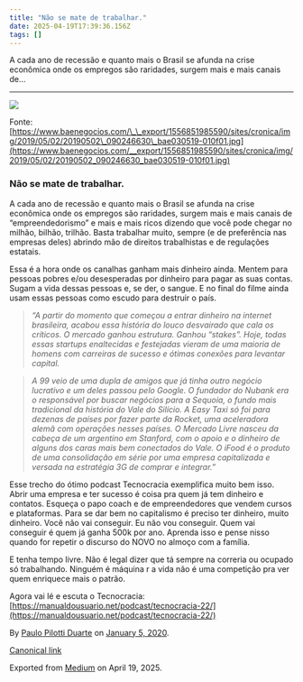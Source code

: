 ```yaml
---
title: "Não se mate de trabalhar."
date: 2025-04-19T17:39:36.156Z
tags: []
---
```


A cada ano de recessão e quanto mais o Brasil se afunda na crise econômica onde os empregos são raridades, surgem mais e mais canais de…

* * *

![](https://cdn-images-1.medium.com/max/2560/1*oYpw_WmsURhFP3q5CUflsA.jpeg)

Fonte: [https://www.baenegocios.com/\_\_export/1556851985590/sites/cronica/img/2019/05/02/20190502\_090246630\_bae030519-010f01.jpg](https://www.baenegocios.com/__export/1556851985590/sites/cronica/img/2019/05/02/20190502_090246630_bae030519-010f01.jpg)

### Não se mate de trabalhar.

A cada ano de recessão e quanto mais o Brasil se afunda na crise econômica onde os empregos são raridades, surgem mais e mais canais de “empreendedorismo” e mais e mais ricos dizendo que você pode chegar no milhão, bilhão, trilhão. Basta trabalhar muito, sempre (e de preferência nas empresas deles) abrindo mão de direitos trabalhistas e de regulações estatais.

Essa é a hora onde os canalhas ganham mais dinheiro ainda. Mentem para pessoas pobres e/ou desesperadas por dinheiro para pagar as suas contas. Sugam a vida dessas pessoas e, se der, o sangue. E no final do filme ainda usam essas pessoas como escudo para destruir o país.

> _“A partir do momento que começou a entrar dinheiro na internet brasileira, acabou essa história do louco desvairado que cala os críticos. O mercado ganhou estrutura. Ganhou “_stakes_”. Hoje, todas essas startups enaltecidas e festejadas vieram de uma maioria de homens com carreiras de sucesso e ótimas conexões para levantar capital._

> _A 99 veio de uma dupla de amigos que já tinha outro negócio lucrativo e um deles passou pelo Google. O fundador do Nubank era o responsável por buscar negócios para a Sequoia, o fundo mais tradicional da história do Vale do Silício. A Easy Taxi só foi para dezenas de países por fazer parte da Rocket, uma aceleradora alemã com operações nesses países. O Mercado Livre nasceu da cabeça de um argentino em Stanford, com o apoio e o dinheiro de alguns dos caras mais bem conectados do Vale. O iFood é o produto de uma consolidação em série por uma empresa capitalizada e versada na estratégia 3G de comprar e integrar.”_

Esse trecho do ótimo podcast Tecnocracia exemplifica muito bem isso. Abrir uma empresa e ter sucesso é coisa pra quem já tem dinheiro e contatos. Esqueça o papo coach e de empreendedores que vendem cursos e plataformas. Para se dar bem no capitalismo é preciso ter dinheiro, muito dinheiro. Você não vai conseguir. Eu não vou conseguir. Quem vai conseguir é quem já ganha 500k por ano. Aprenda isso e pense nisso quando for repetir o discurso do NOVO no almoço com a família.

E tenha tempo livre. Não é legal dizer que tá sempre na correria ou ocupado só trabalhando. Ninguém é máquina r a vida não é uma competição pra ver quem enriquece mais o patrão.

Agora vai lé e escuta o Tecnocracia: [https://manualdousuario.net/podcast/tecnocracia-22/](https://manualdousuario.net/podcast/tecnocracia-22/)

By [Paulo Pilotti Duarte](https://medium.com/@paulopilotti) on [January 5, 2020](https://medium.com/p/fa814a1d170).

[Canonical link](https://medium.com/@paulopilotti/n%C3%A3o-se-mate-de-trabalhar-fa814a1d170)

Exported from [Medium](https://medium.com) on April 19, 2025.